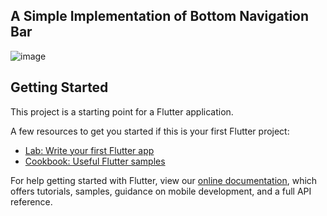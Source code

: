 ##  A Simple Implementation of Bottom Navigation Bar 

![image](https://user-images.githubusercontent.com/59283222/129621342-adc85e1c-6e5b-45b7-a9f8-e3a86f602a71.png)




## Getting Started

This project is a starting point for a Flutter application.

A few resources to get you started if this is your first Flutter project:

- [Lab: Write your first Flutter app](https://flutter.dev/docs/get-started/codelab)
- [Cookbook: Useful Flutter samples](https://flutter.dev/docs/cookbook)

For help getting started with Flutter, view our
[online documentation](https://flutter.dev/docs), which offers tutorials,
samples, guidance on mobile development, and a full API reference.
